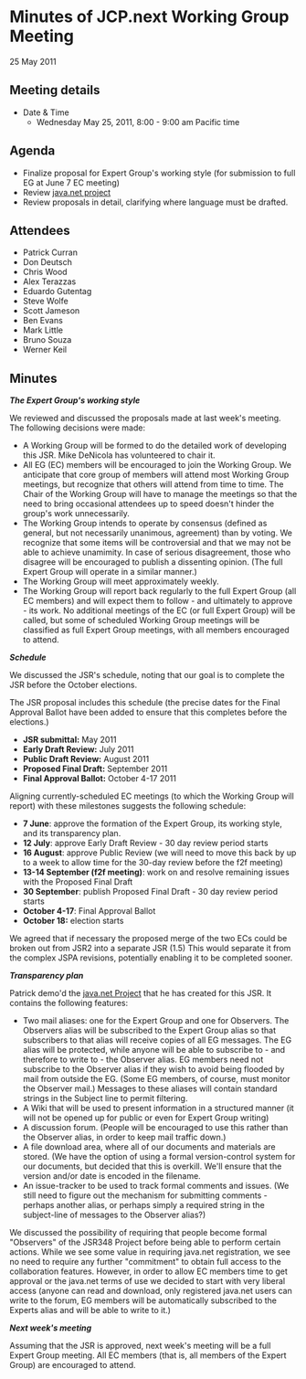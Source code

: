 # Minutes of JCP.next Working Group Meeting  
25 May 2011

## Meeting details

*   Date & Time
    *   Wednesday May 25, 2011, 8:00 - 9:00 am Pacific time  

## **Agenda**

*   Finalize proposal for Expert Group's working style (for submission to full EG at June 7 EC meeting)
*   Review [java.net project](http://java.net/projects/jsr348)
*   Review proposals in detail, clarifying where language must be drafted.

## **Attendees**

*   Patrick Curran
*   Don Deutsch
*   Chris Wood
*   Alex Terazzas
*   Eduardo Gutentag
*   Steve Wolfe
*   Scott Jameson
*   Ben Evans
*   Mark Little
*   Bruno Souza
*   Werner Keil

## Minutes

_**The Expert Group's working style**_

We reviewed and discussed the proposals made at last week's meeting. The following decisions were made:

*   A Working Group will be formed to do the detailed work of developing this JSR. Mike DeNicola has volunteered to chair it.
*   All EG (EC) members will be encouraged to join the Working Group. We anticipate that core group of members will attend most Working Group meetings, but recognize that others will attend from time to time. The Chair of the Working Group will have to manage the meetings so that the need to bring occasional attendees up to speed doesn't hinder the group's work unnecessarily.
*   The Working Group intends to operate by consensus (defined as general, but not necessarily unanimous, agreement) than by voting. We recognize that some items will be controversial and that we may not be able to achieve unamimity. In case of serious disagreement, those who disagree will be encouraged to publish a dissenting opinion. (The full Expert Group will operate in a similar manner.)
*   The Working Group will meet approximately weekly.
*   The Working Group will report back regularly to the full Expert Group (all EC members) and will expect them to follow - and ultimately to approve - its work. No additional meetings of the EC (or full Expert Group) will be called, but some of scheduled Working Group meetings will be classified as full Expert Group meetings, with all members encouraged to attend.

_**Schedule**_

We discussed the JSR's schedule, noting that our goal is to complete the JSR before the October elections.

The JSR proposal includes this schedule (the precise dates for the Final Approval Ballot have been added to ensure that this completes before the elections.)

*   **JSR submittal:** May 2011
*   **Early Draft Review:** July 2011
*   **Public Draft Review:** August 2011
*   **Proposed Final Draft:** September 2011
*   **Final Approval Ballot:** October 4-17 2011

Aligning currently-scheduled EC meetings (to which the Working Group will report) with these milestones suggests the following schedule:

*   **7 June**: approve the formation of the Expert Group, its working style, and its transparency plan.
*   **12 July**: approve Early Draft Review - 30 day review period starts
*   **16 August**: approve Public Review (we will need to move this back by up to a week to allow time for the 30-day review before the f2f meeting)
*   **13-14 September (f2f meeting)**: work on and resolve remaining issues with the Proposed Final Draft
*   **30 September**: publish Proposed Final Draft - 30 day review period starts
*   **October 4-17**: Final Approval Ballot
*   **October 18:** election starts

We agreed that if necessary the proposed merge of the two ECs could be broken out from JSR2 into a separate JSR (1.5) This would separate it from the complex JSPA revisions, potentially enabling it to be completed sooner.

**_Transparency plan_**

Patrick demo'd the [java.net Project](http://java.net/projects/jsr348) that he has created for this JSR. It contains the following features:

*   Two mail aliases: one for the Expert Group and one for Observers. The Observers alias will be subscribed to the Expert Group alias so that subscribers to that alias will receive copies of all EG messages. The EG alias will be protected, while anyone will be able to subscribe to - and therefore to write to - the Observer alias. EG members need not subscribe to the Observer alias if they wish to avoid being flooded by mail from outside the EG. (Some EG members, of course, must monitor the Observer mail.) Messages to these aliases will contain standard strings in the Subject line to permit filtering.
*   A Wiki that will be used to present information in a structured manner (it will not be opened up for public or even for Expert Group writing)
*   A discussion forum. (People will be encouraged to use this rather than the Observer alias, in order to keep mail traffic down.)
*   A file download area, where all of our documents and materials are stored. (We have the option of using a formal version-control system for our documents, but decided that this is overkill. We'll ensure that the version and/or date is encoded in the filename.
*   An issue-tracker to be used to track formal comments and issues. (We still need to figure out the mechanism for submitting comments - perhaps another alias, or perhaps simply a required string in the subject-line of messages to the Observer alias?)

We discussed the possibility of requiring that people become formal "Observers" of the JSR348 Project before being able to perform certain actions. While we see some value in requiring java.net registration, we see no need to require any further "commitment" to obtain full access to the collaboration features. However, in order to allow EC members time to get approval or the java.net terms of use we decided to start with very liberal access (anyone can read and download, only registered java.net users can write to the forum, EG members will be automatically subscribed to the Experts alias and will be able to write to it.)

_**Next week's meeting**_

Assuming that the JSR is approved, next week's meeting will be a full Expert Group meeting. All EC members (that is, all members of the Expert Group) are encouraged to attend.